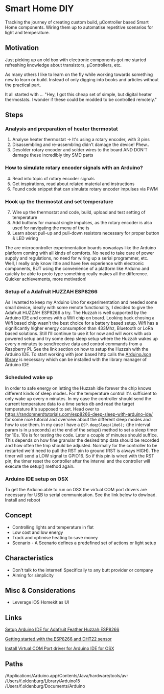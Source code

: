 # Smart Home DIY

Tracking the journey of creating custom build, µController based Smart Home components.
Wiring them up to automatise repetitive scenarios for light and temperature.

## Motivation
Just picking up an old box with electronic components got me started refreshing knowledge about transistors, µControllers, etc.

As many others I like to learn on the fly while working towards something new to learn or build. Instead of only digging into books and articles without the practical part.

It all started with ...
"Hey, I got this cheap set of simple, but digital heater thermostats. I wonder if these could be modded to be controlled remotely."

## Steps
### Analysis and preparation of heater thermostat
1. Analyse heater thermostat -> It's using a rotary encoder, with 3 pins
2. Disassembling and re-assembling didn't damage the device! Phew..
3. Desolder rotary encoder and solder wires to the board AND DON'T damage these incredibly tiny SMD parts

### How to simulate rotary encoder signals with an Arduino?
4. Read into topic of rotary encoder signals
5. Get inspirations, read about related material and instructions
6. Found code snippet that can simulate rotary encoder impulses via PWM

### Hook up the thermostat and set temperature
7. Wire up the thermostat and code, build, upload and test setting of temperature
8. Add buttons for manual single impulses, as the rotary encoder is also used for navigating the menu of the ts
9. Learn about pull-up and pull-down resistors necessary for proper button & LED wiring

The are microcontroller experimentation boards nowadays like the Arduino platform coming with all kinds of comforts.
No need to take care of power supply and regulations, no need for wiring up a serial programmer, etc.
Well, I really only know little and have few experience with electronic components, BUT
using the convenience of a platform like Arduino and quickly be able to proto type something really makes all the difference.
Quicker achievements, more motivation!

### Setup of a Adafruit HUZZAH ESP8266 
As I wanted to keep my Arduino Uno for experimentation and needed some small device, ideally with some remote functionality, I decided to give the Adafruit HUZZAH ESP8266 a try.
The Huzzah is well supported by the Arduino IDE and comes with a Wifi chip on board. Looking back chosing a Wifi based chip wasn't the best choice for a battery based setup. Wifi has a significantly higher energy consumption than 433Mhz, Bluetooth or LoRa based solutions.
Still I'll continue to use it for now and will work with usb powered setup and try some deep sleep setup where the Huzzah wakes up every n minutes to send/receive data and control commands from a Raspberry Pi.
See the link section on how to setup the Huzzah with the Arduino IDE.
To start working with json based http calls the [ArduinoJson library](https://arduinojson.org/) is necessary which can be installed with the library manager of Arduino IDE

### Scheduled wake up
In order to safe energy on letting the Huzzah idle forever the chip knows different kinds of sleep modes.
For the temperature control it's sufficient to only wake up every n minutes. In my case the controller should send the current temperature data to a time series db and read the target temperature it's supposed to set.
Head over to https://randomnerdtutorials.com/esp8266-deep-sleep-with-arduino-ide/ for some nice tutorial and overview about the different sleep modes and how to use them.
In my case I have a `ESP.deepSleep(10e6);` (the interval param is in µ seconds) at the end of the setup() method to set a sleep timer for 10s. 10s is for testing the code. Later a couple of minutes should suffice. This depends on how fine granular the desired tmp data should be recorded and how often the tmp should be adjusted.
Normally for the controller to be restarted we'd need to pull the RST pin to ground (RST is always HIGH).
The timer will send a LOW signal to GPIO16. So if this pin is wired with the RST pin, the timer reset the controller after the interval and the controller will execute the setup() method again.

### Arduino IDE setup on OSX
To get the Arduino able to run on OSX the virtual COM port drivers are necessary for USB to serial communication.
See the link below to dowload. Install and reboot

## Concept
* Controlling lights and temperature in flat
* Low cost and low energy
* Track and optimise heating to save money
* Scenario - A Scenario defines a predefined set of actions or light setup

## Characteristics
- Don't talk to the internet! Specifically to any butt provider or company
- Aiming for simplicity

## Misc & Considerations
- Leverage iOS Homekit as UI

## Links
[Setup Arduino IDE for Adafruit Feather Huzzah ESP8266](https://learn.adafruit.com/adafruit-feather-huzzah-esp8266/using-arduino-ide)

[Getting started with the ESP8266 and DHT22 sensor](https://www.losant.com/blog/getting-started-with-the-esp8266-and-dht22-sensor)

[Install Virtual COM Port driver for Arduino IDE for OSX](https://www.ftdichip.com/Drivers/VCP.htm)

## Paths
/Applications/Arduino.app/Contents/Java/hardware/tools/avr
/Users/f.oldenburg/Library/Arduino15
/Users/f.oldenburg/Documents/Arduino

